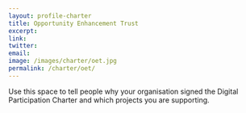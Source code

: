 ```yaml
---
layout: profile-charter
title: Opportunity Enhancement Trust
excerpt: 
link: 
twitter: 
email: 
image: /images/charter/oet.jpg
permalink: /charter/oet/
---
```


Use this space to tell people why your organisation signed the Digital Participation Charter and which projects you are supporting.